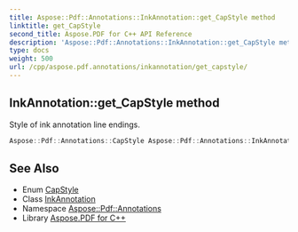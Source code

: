 ```yaml
---
title: Aspose::Pdf::Annotations::InkAnnotation::get_CapStyle method
linktitle: get_CapStyle
second_title: Aspose.PDF for C++ API Reference
description: 'Aspose::Pdf::Annotations::InkAnnotation::get_CapStyle method. Style of ink annotation line endings in C++.'
type: docs
weight: 500
url: /cpp/aspose.pdf.annotations/inkannotation/get_capstyle/
---
```

## InkAnnotation::get_CapStyle method


Style of ink annotation line endings.

```cpp
Aspose::Pdf::Annotations::CapStyle Aspose::Pdf::Annotations::InkAnnotation::get_CapStyle()
```

## See Also

* Enum [CapStyle](../../capstyle/)
* Class [InkAnnotation](../)
* Namespace [Aspose::Pdf::Annotations](../../)
* Library [Aspose.PDF for C++](../../../)
